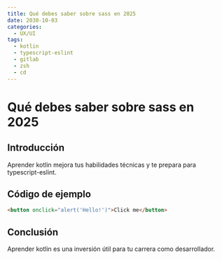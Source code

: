 ```yaml
---
title: Qué debes saber sobre sass en 2025
date: 2030-10-03
categories:
  - UX/UI
tags:
  - kotlin
  - typescript-eslint
  - gitlab
  - zsh
  - cd
---
```


# Qué debes saber sobre sass en 2025

## Introducción

Aprender kotlin mejora tus habilidades técnicas y te prepara para typescript-eslint.

## Código de ejemplo

```html
<button onclick="alert('Hello!')">Click me</button>
```

## Conclusión

Aprender kotlin es una inversión útil para tu carrera como desarrollador.